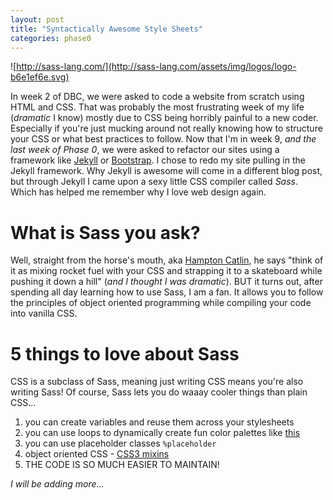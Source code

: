```yaml
---
layout: post
title: "Syntactically Awesome Style Sheets"
categories: phase0
---
```

![http://sass-lang.com/](http://sass-lang.com/assets/img/logos/logo-b6e1ef6e.svg)

In week 2 of DBC, we were asked to code a website from scratch using HTML and CSS.  That was probably the most frustrating week of my life (*dramatic* I know) mostly due to CSS being horribly painful to a new coder. Especially if you're just mucking around not really knowing how to structure your CSS or what best practices to follow. Now that I'm in week 9, *and the last week of Phase 0*, we were asked to refactor our sites using a framework like [Jekyll](http://jekyllrb.com/) or [Bootstrap](http://getbootstrap.com/).  I chose to redo my site pulling in the Jekyll framework.  Why Jekyll is awesome will come in a different blog post, but through Jekyll I came upon a sexy little CSS compiler called *Sass*.  Which has helped me remember why I love web design again.

# What is Sass you ask?
Well, straight from the horse's mouth, aka [Hampton Catlin](http://www.hamptoncatlin.com/), he says "think of it as mixing rocket fuel with your CSS and strapping it to a skateboard while pushing it down a hill" (*and I thought I was dramatic*).  BUT it turns out, after spending all day learning how to use Sass, I am a fan.  It allows you to follow the principles of object oriented programming while compiling your code into vanilla CSS.

# 5 things to love about Sass
CSS is a subclass of Sass, meaning just writing CSS means you're also writing Sass! Of course, Sass lets you do waaay cooler things than plain CSS...

1. you can create variables and reuse them across your stylesheets
2. you can use loops to dynamically create fun color palettes  like [this](http://codepen.io/ruandre/pen/howFi)
3. you can use placeholder classes ```%placeholder```
4. object oriented CSS - [CSS3 mixins](http://oocss.org/spec/css-mixins.html)
5. THE CODE IS SO MUCH EASIER TO MAINTAIN!

*I will be adding more...*
